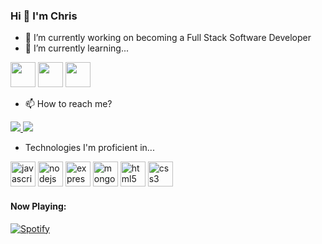 ### Hi 👋 I'm Chris

- 🔭 I’m currently working on becoming a Full Stack Software Developer
- 🌱 I’m currently learning...

<p align="left">
  <img src="https://devicons.github.io/devicon/devicon.git/icons/react/react-original.svg" width="40" height="40" />
  <img src="https://devicons.github.io/devicon/devicon.git/icons/redux/redux-original.svg" width="40" height="40" />
  <img src="https://devicons.github.io/devicon/devicon.git/icons/python/python-original.svg" width="40" height="40" />
</p>

- 📫 How to reach me?
<p align="left">
  <a href="mailto: christianpari@outlook.com" >
    <img src="https://img.shields.io/badge/gmail-%23D14836.svg?&style=for-the-badge&logo=gmail&logoColor=white" />
  </a>
  <a href="https://twitter.com/_christianpari" >
    <img src="https://img.shields.io/badge/twitter-%231DA1F2.svg?&style=for-the-badge&logo=twitter&logoColor=white" />
  </a>
</p>

- Technologies I'm proficient in...
<p align="left"><img src="https://devicons.github.io/devicon/devicon.git/icons/javascript/javascript-original.svg" alt="javascript" width="40" height="40"/> <img src="https://devicons.github.io/devicon/devicon.git/icons/nodejs/nodejs-original-wordmark.svg" alt="nodejs" width="40" height="40"/> <img src="https://devicons.github.io/devicon/devicon.git/icons/express/express-original-wordmark.svg" alt="express" width="40" height="40"/> <img src="https://devicons.github.io/devicon/devicon.git/icons/mongodb/mongodb-original-wordmark.svg" alt="mongodb" width="40" height="40"/> <img src="https://devicons.github.io/devicon/devicon.git/icons/html5/html5-original-wordmark.svg" alt="html5" width="40" height="40"/> <img src="https://devicons.github.io/devicon/devicon.git/icons/css3/css3-original-wordmark.svg" alt="css3" width="40" height="40"/> </p>

#### Now Playing:
[![Spotify](https://novatorem-woad-seven.vercel.app/api/spotify)](https://open.spotify.com/user/christianpari)

